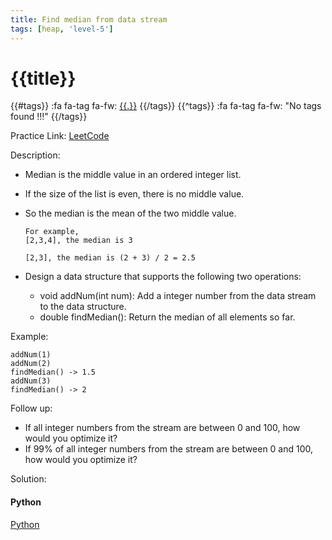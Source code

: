 ```yaml
---
title: Find median from data stream
tags: [heap, 'level-5']
---
```


# {{title}}

{{#tags}}
:fa fa-tag fa-fw: [{{.}}]({{tagspath}}/{{.}})
{{/tags}}
{{^tags}}
:fa fa-tag fa-fw: "No tags found !!!"
{{/tags}}

Practice Link: [LeetCode](https://leetcode.com/problems/find-median-from-data-stream/)

Description:

- Median is the middle value in an ordered integer list.
- If the size of the list is even, there is no middle value.
- So the median is the mean of the two middle value.

    ```text
    For example,
    [2,3,4], the median is 3

    [2,3], the median is (2 + 3) / 2 = 2.5
    ```

- Design a data structure that supports the following two operations:
  - void addNum(int num): Add a integer number from the data stream to the data structure.
  - double findMedian(): Return the median of all elements so far.

Example:

```text
addNum(1)
addNum(2)
findMedian() -> 1.5
addNum(3)
findMedian() -> 2
```

Follow up:

- If all integer numbers from the stream are between 0 and 100, how would you optimize it?
- If 99% of all integer numbers from the stream are between 0 and 100, how would you optimize it?

Solution:

<!-- tabs:start -->
#### **Python**

[Python](../pycode/heap/find-median-from-data-stream.py ':include :type=code')
<!-- tabs:end -->

